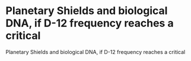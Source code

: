 # Planetary Shields and biological DNA, if D-12 frequency reaches a critical

Planetary Shields and biological DNA, if D-12 frequency reaches a critical